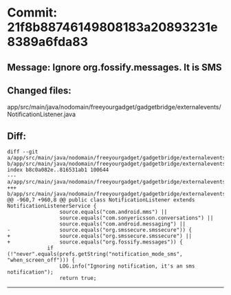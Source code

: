 # Commit: 21f8b88746149808183a20893231e8389a6fda83
## Message: Ignore org.fossify.messages. It is SMS
## Changed files:
app/src/main/java/nodomain/freeyourgadget/gadgetbridge/externalevents/NotificationListener.java

## Diff:
```
diff --git a/app/src/main/java/nodomain/freeyourgadget/gadgetbridge/externalevents/NotificationListener.java b/app/src/main/java/nodomain/freeyourgadget/gadgetbridge/externalevents/NotificationListener.java
index b8c0a082e..816531ab1 100644
--- a/app/src/main/java/nodomain/freeyourgadget/gadgetbridge/externalevents/NotificationListener.java
+++ b/app/src/main/java/nodomain/freeyourgadget/gadgetbridge/externalevents/NotificationListener.java
@@ -960,7 +960,8 @@ public class NotificationListener extends NotificationListenerService {
                 source.equals("com.android.mms") ||
                 source.equals("com.sonyericsson.conversations") ||
                 source.equals("com.android.messaging") ||
-                source.equals("org.smssecure.smssecure")) {
+                source.equals("org.smssecure.smssecure") ||
+                source.equals("org.fossify.messages")) {
             if (!"never".equals(prefs.getString("notification_mode_sms", "when_screen_off"))) {
                 LOG.info("Ignoring notification, it's an sms notification");
                 return true;
```
-----------------------------------
